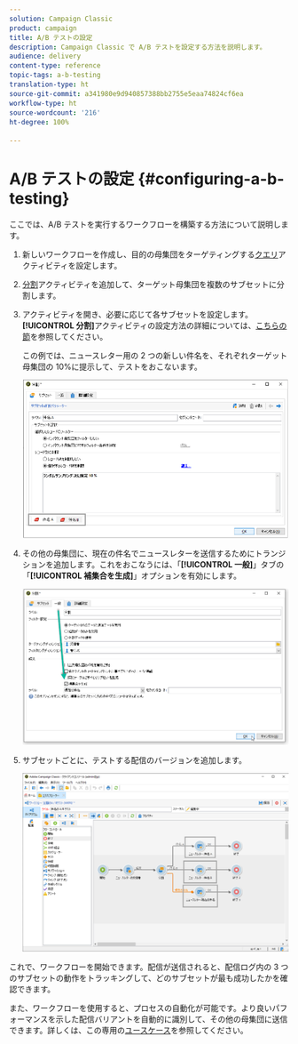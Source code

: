 ```yaml
---
solution: Campaign Classic
product: campaign
title: A/B テストの設定
description: Campaign Classic で A/B テストを設定する方法を説明します。
audience: delivery
content-type: reference
topic-tags: a-b-testing
translation-type: ht
source-git-commit: a341980e9d940857388bb2755e5eaa74824cf6ea
workflow-type: ht
source-wordcount: '216'
ht-degree: 100%

---
```



# A/B テストの設定 {#configuring-a-b-testing}

ここでは、A/B テストを実行するワークフローを構築する方法について説明します。

1. 新しいワークフローを作成し、目的の母集団をターゲティングする[クエリ](../../workflow/using/query.md)アクティビティを設定します。

1. [分割](../../workflow/using/split.md)アクティビティを追加して、ターゲット母集団を複数のサブセットに分割します。

1. アクティビティを開き、必要に応じて各サブセットを設定します。**[!UICONTROL 分割]**&#x200B;アクティビティの設定方法の詳細については、[こちらの節](../../workflow/using/split.md)を参照してください。

   この例では、ニュースレター用の 2 つの新しい件名を、それぞれターゲット母集団の 10%に提示して、テストをおこないます。

   ![](assets/ab-testing-split.png)

1. その他の母集団に、現在の件名でニュースレターを送信するためにトランジションを追加します。これをおこなうには、「**[!UICONTROL 一般]**」タブの「**[!UICONTROL 補集合を生成]**」オプションを有効にします。

   ![](assets/ab-testing-complement.png)

1. サブセットごとに、テストする配信のバージョンを追加します。

   ![](assets/ab-testing-delivery.png)

これで、ワークフローを開始できます。配信が送信されると、配信ログ内の 3 つのサブセットの動作をトラッキングして、どのサブセットが最も成功したかを確認できます。

また、ワークフローを使用すると、プロセスの自動化が可能です。より良いパフォーマンスを示した配信バリアントを自動的に識別して、その他の母集団に送信できます。詳しくは、この専用の[ユースケース](../../delivery/using/a-b-testing-use-case.md)を参照してください。
